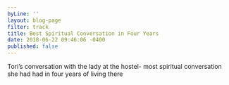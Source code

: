 ```yaml
---
byLine: ''
layout: blog-page
filter: track
title: Best Spiritual Conversation in Four Years
date: 2018-06-22 09:46:06 -0400
published: false
---
```

Tori’s conversation with the lady at the hostel- most spiritual conversation she had had in four years of living there 
